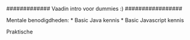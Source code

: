 ############# Vaadin intro voor dummies :) #################

Mentale benodigdheden:
    * Basic Java kennis
    * Basic Javascript kennis

Praktische 
